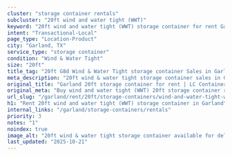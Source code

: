```yaml
---
cluster: "storage container rentals"
subcluster: "20ft wind and water tight (WWT)"
keyword: "20ft wind and water tight (WWT) storage container for rent Garland, TX"
intent: "Transactional-Local"
page_type: "Location-Product"
city: "Garland, TX"
service_type: "storage container"
condition: "Wind & Water Tight"
size: "20ft"
title_tag: "20ft G8d Wind & Water Tight storage container Sales in Garland | LC Container"
meta_description: "20ft wind & water tight storage container sales in Garland. Fast delivery, competitive pricing. Serving storage containers area. Quote ID: 2KG. Call (214) 524-4168 for your free quote today."
original_title: "Garland 20ft storage container for rent | LC Container"
original_meta: "Buy wind and water tight (WWT) 20ft storage container rent with local delivery in Garland, TX. LC Container — local Since 2003. Request a fast quote today."
url_slug: "/garland/rent/20ft/storage-containers/wind-and-water-tight-wwt"
h1: "Rent 20ft wind and water tight (WWT) storage container in Garland"
internal_links: "/garland/storage-containers/rentals"
priority: 3
notes: "1"
noindex: true
image_alt: "20ft wind & water tight storage container available for delivery in Garland"
last_updated: "2025-10-21"
---
```


<!-- TODO: Add unique city/inventory copy, images, and internal links here. -->
